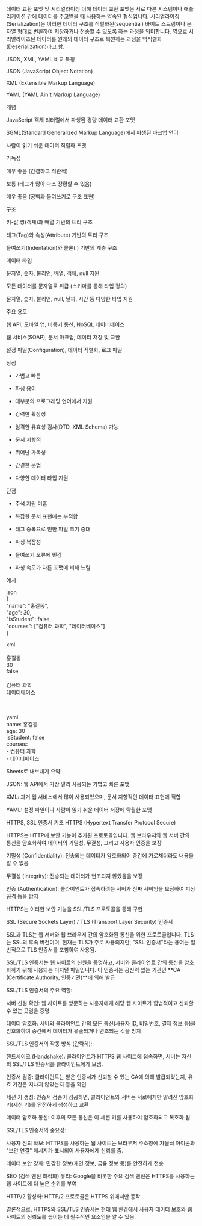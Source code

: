 데이터 교환 포맷 및 시리얼라이징 이해
데이터 교환 포맷은 서로 다른 시스템이나 애플리케이션 간에 데이터를 주고받을 때 사용하는 약속된 형식입니다. 시리얼라이징(Serialization)은 이러한 데이터 구조를 직렬화된(sequential) 바이트 스트림이나 문자열 형태로 변환하여 저장하거나 전송할 수 있도록 하는 과정을 의미합니다. 역으로 시리얼라이즈된 데이터를 원래의 데이터 구조로 복원하는 과정을 역직렬화(Deserialization)라고 함.

JSON, XML, YAML 비교
특징

JSON (JavaScript Object Notation)

XML (Extensible Markup Language)

YAML (YAML Ain't Markup Language)

개념

JavaScript 객체 리터럴에서 파생된 경량 데이터 교환 포맷

SGML(Standard Generalized Markup Language)에서 파생된 마크업 언어

사람이 읽기 쉬운 데이터 직렬화 포맷

가독성

매우 좋음 (간결하고 직관적)

보통 (태그가 많아 다소 장황할 수 있음)

매우 좋음 (공백과 들여쓰기로 구조 표현)

구조

키-값 쌍(객체)과 배열 기반의 트리 구조

태그(Tag)와 속성(Attribute) 기반의 트리 구조

들여쓰기(Indentation)와 콜론(:) 기반의 계층 구조

데이터 타입

문자열, 숫자, 불리언, 배열, 객체, null 지원

모든 데이터를 문자열로 취급 (스키마를 통해 타입 정의)

문자열, 숫자, 불리언, null, 날짜, 시간 등 다양한 타입 지원

주요 용도

웹 API, 모바일 앱, 비동기 통신, NoSQL 데이터베이스

웹 서비스(SOAP), 문서 마크업, 데이터 저장 및 교환

설정 파일(Configuration), 데이터 직렬화, 로그 파일

장점

- 가볍고 빠름
- 파싱 용이
- 대부분의 프로그래밍 언어에서 지원

- 강력한 확장성
- 엄격한 유효성 검사(DTD, XML Schema) 가능
- 문서 지향적

- 뛰어난 가독성
- 간결한 문법
- 다양한 데이터 타입 지원

단점

- 주석 지원 미흡
- 복잡한 문서 표현에는 부적합

- 태그 중복으로 인한 파일 크기 증대
- 파싱 복잡성

- 들여쓰기 오류에 민감
- 파싱 속도가 다른 포맷에 비해 느림

예시

json<br>{<br>  "name": "홍길동",<br>  "age": 30,<br>  "isStudent": false,<br>  "courses": ["컴퓨터 과학", "데이터베이스"]<br>}<br>

xml<br><person><br>  <name>홍길동</name><br>  <age>30</age><br>  <isStudent>false</isStudent><br>  <courses><br>    <course>컴퓨터 과학</course><br>    <course>데이터베이스</course><br>  </courses><br></person><br>

yaml<br>name: 홍길동<br>age: 30<br>isStudent: false<br>courses:<br>  - 컴퓨터 과학<br>  - 데이터베이스<br>


Sheets로 내보내기
요약:

JSON: 웹 API에서 가장 널리 사용되는 가볍고 빠른 포맷

XML: 과거 웹 서비스에서 많이 사용되었으며, 문서 지향적인 데이터 표현에 적합

YAML: 설정 파일이나 사람이 읽기 쉬운 데이터 저장에 탁월한 포맷

HTTPS, SSL 인증서 기초
HTTPS (Hypertext Transfer Protocol Secure)

HTTPS는 HTTP에 보안 기능이 추가된 프로토콜입니다. 웹 브라우저와 웹 서버 간의 통신을 암호화하여 데이터의 기밀성, 무결성, 그리고 사용자 인증을 보장

기밀성 (Confidentiality): 전송되는 데이터가 암호화되어 중간에 가로채더라도 내용을 알 수 없음

무결성 (Integrity): 전송되는 데이터가 변조되지 않았음을 보장

인증 (Authentication): 클라이언트가 접속하려는 서버가 진짜 서버임을 보장하여 피싱 공격 등을 방지

HTTPS는 이러한 보안 기능을 SSL/TLS 프로토콜을 통해 구현

SSL (Secure Sockets Layer) / TLS (Transport Layer Security) 인증서

SSL과 TLS는 웹 서버와 웹 브라우저 간의 암호화된 통신을 위한 프로토콜입니다. TLS는 SSL의 후속 버전이며, 현재는 TLS가 주로 사용되지만, "SSL 인증서"라는 용어는 일반적으로 TLS 인증서를 포함하여 사용됨.

SSL/TLS 인증서는 웹 사이트의 신원을 증명하고, 서버와 클라이언트 간의 통신을 암호화하기 위해 사용되는 디지털 파일입니다. 이 인증서는 공신력 있는 기관인 **CA (Certificate Authority, 인증기관)**에 의해 발급

SSL/TLS 인증서의 주요 역할:

서버 신원 확인: 웹 사이트를 방문하는 사용자에게 해당 웹 사이트가 합법적이고 신뢰할 수 있는 곳임을 증명

데이터 암호화: 서버와 클라이언트 간의 모든 통신(사용자 ID, 비밀번호, 결제 정보 등)을 암호화하여 중간에서 데이터가 유출되거나 변조되는 것을 방지

SSL/TLS 인증서의 작동 방식 (간략히):

핸드셰이크 (Handshake): 클라이언트가 HTTPS 웹 사이트에 접속하면, 서버는 자신의 SSL/TLS 인증서를 클라이언트에게 보냄.

인증서 검증: 클라이언트는 받은 인증서가 신뢰할 수 있는 CA에 의해 발급되었는지, 유효 기간은 지나지 않았는지 등을 확인

세션 키 생성: 인증서 검증이 성공하면, 클라이언트와 서버는 서로에게만 알려진 암호화 키(세션 키)를 안전하게 생성하고 교환

데이터 암호화 통신: 이후의 모든 통신은 이 세션 키를 사용하여 암호화되고 복호화 됨.

SSL/TLS 인증서의 중요성:

사용자 신뢰 확보: HTTPS를 사용하는 웹 사이트는 브라우저 주소창에 자물쇠 아이콘과 "보안 연결" 메시지가 표시되어 사용자에게 신뢰를 줌.

데이터 보안 강화: 민감한 정보(개인 정보, 금융 정보 등)를 안전하게 전송

SEO (검색 엔진 최적화) 유리: Google을 비롯한 주요 검색 엔진은 HTTPS를 사용하는 웹 사이트에 더 높은 순위를 부여

HTTP/2 활성화: HTTP/2 프로토콜은 HTTPS 위에서만 동작

결론적으로, HTTPS와 SSL/TLS 인증서는 현대 웹 환경에서 사용자 데이터 보호와 웹 사이트의 신뢰도를 높이는 데 필수적인 요소임을 알 수 있음.
